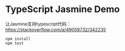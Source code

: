 TypeScript Jasmine Demo
===========================

让Jasmine支持typescript代码： https://stackoverflow.com/a/49058732/342235

```
npm install
npm test
```
